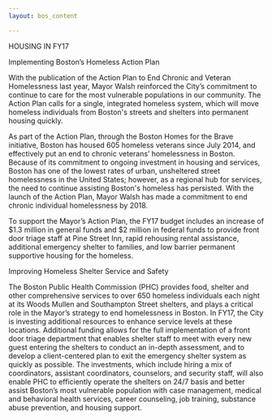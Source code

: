 ```yaml
---
layout: bos_content

---
```

HOUSING IN FY17

Implementing Boston’s Homeless Action Plan

With the publication of the Action Plan to End Chronic and Veteran Homelessness last year, Mayor Walsh reinforced the City’s commitment to continue to care for the most vulnerable populations in our community. The Action Plan calls for a single, integrated homeless system, which will move homeless individuals from Boston's streets and shelters into permanent housing quickly.

As part of the Action Plan, through the Boston Homes for the Brave initiative, Boston has housed 605 homeless veterans since July 2014, and effectively put an end to chronic veterans’ homelessness in Boston. Because of its commitment to ongoing investment in housing and services, Boston has one of the lowest rates of urban, unsheltered street homelessness in the United States; however, as a regional hub for services, the need to continue assisting Boston's homeless has persisted. With the launch of the Action Plan, Mayor Walsh has made a commitment to end chronic individual homelessness by 2018.

To support the Mayor’s Action Plan, the FY17 budget includes an increase of $1.3 million in general funds and $2 million in federal funds to provide front door triage staff at Pine Street Inn, rapid rehousing rental assistance, additional emergency shelter to families, and low barrier permanent supportive housing for the homeless.

Improving Homeless Shelter Service and Safety

The Boston Public Health Commission (PHC) provides food, shelter and other comprehensive services to over 650 homeless individuals each night at its Woods Mullen and Southampton Street shelters, and plays a critical role in the Mayor’s strategy to end homelessness in Boston. In FY17, the City is investing additional resources to enhance service levels at these locations. Additional funding allows for the full implementation of a front door triage department that enables shelter staff to meet with every new guest entering the shelters to conduct an in-depth assessment, and to develop a client-centered plan to exit the emergency shelter system as quickly as possible. The investments, which include hiring a mix of coordinators, assistant coordinators, counselors, and security staff, will also enable PHC to efficiently operate the shelters on 24/7 basis and better assist Boston’s most vulnerable population with case management, medical and behavioral health services, career counseling, job training, substance abuse prevention, and housing support. 
